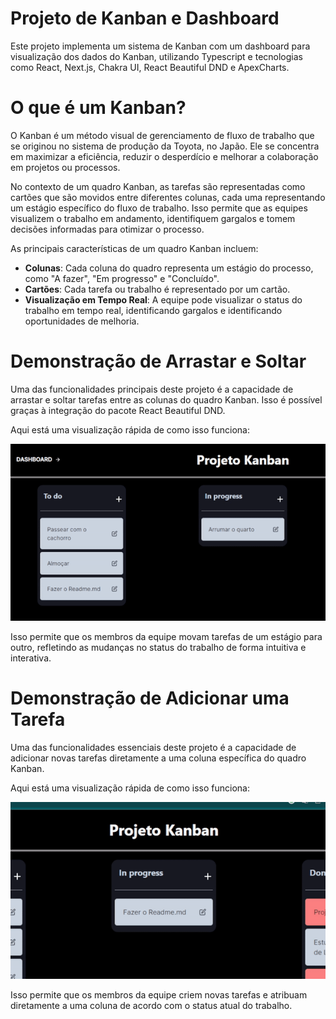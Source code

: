 # Projeto de Kanban e Dashboard
Este projeto implementa um sistema de Kanban com um dashboard para visualização dos dados do Kanban, utilizando Typescript e tecnologias como React, Next.js, Chakra UI, React Beautiful DND e ApexCharts.

# O que é um Kanban?
O Kanban é um método visual de gerenciamento de fluxo de trabalho que se originou no sistema de produção da Toyota, no Japão. Ele se concentra em maximizar a eficiência, reduzir o desperdício e melhorar a colaboração em projetos ou processos.

No contexto de um quadro Kanban, as tarefas são representadas como cartões que são movidos entre diferentes colunas, cada uma representando um estágio específico do fluxo de trabalho. Isso permite que as equipes visualizem o trabalho em andamento, identifiquem gargalos e tomem decisões informadas para otimizar o processo.

As principais características de um quadro Kanban incluem:

- **Colunas**: Cada coluna do quadro representa um estágio do processo, como "A fazer", "Em progresso" e "Concluído".
- **Cartões**: Cada tarefa ou trabalho é representado por um cartão.
- **Visualização em Tempo Real**: A equipe pode visualizar o status do trabalho em tempo real, identificando gargalos e identificando oportunidades de melhoria.

# Demonstração de Arrastar e Soltar
Uma das funcionalidades principais deste projeto é a capacidade de arrastar e soltar tarefas entre as colunas do quadro Kanban. Isso é possível graças à integração do pacote React Beautiful DND.

Aqui está uma visualização rápida de como isso funciona:

![site image 1](https://github.com/PeterBaptista/KanbanTT/blob/master/kanban-web/public/arrastar.gif)

Isso permite que os membros da equipe movam tarefas de um estágio para outro, refletindo as mudanças no status do trabalho de forma intuitiva e interativa.

# Demonstração de Adicionar uma Tarefa

Uma das funcionalidades essenciais deste projeto é a capacidade de adicionar novas tarefas diretamente a uma coluna específica do quadro Kanban.

Aqui está uma visualização rápida de como isso funciona:

![image 2](https://github.com/PeterBaptista/KanbanTT/blob/master/kanban-web/public/addTask.gif)

Isso permite que os membros da equipe criem novas tarefas e atribuam diretamente a uma coluna de acordo com o status atual do trabalho.








